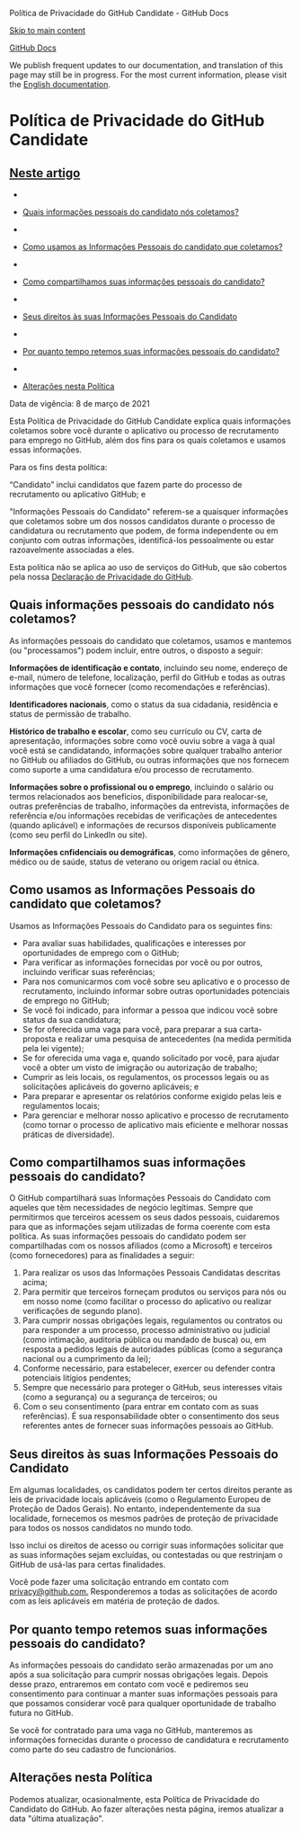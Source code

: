 Política de Privacidade do GitHub Candidate - GitHub Docs

[Skip to main content](#main-content)

[](/pt)[GitHub Docs](/pt)

We publish frequent updates to our documentation, and translation of this page may still be in progress. For the most current information, please visit the [English documentation](/en).

Política de Privacidade do GitHub Candidate
==========

[Neste artigo](/site-policy/privacy-policies/github-candidate-privacy-policy#in-this-article)
----------

*
* [Quais informações pessoais do candidato nós coletamos?](#what-candidate-personal-information-do-we-collect)

*
* [Como usamos as Informações Pessoais do candidato que coletamos?](#how-do-we-use-the-candidate-personal-information-we-collect)

*
* [Como compartilhamos suas informações pessoais do candidato?](#how-do-we-share-your-candidate-personal-information)

*
* [Seus direitos às suas Informações Pessoais do Candidato](#your-rights-to-your-candidate-personal-information)

*
* [Por quanto tempo retemos suas informações pessoais do candidato?](#how-long-do-we-retain-your-candidate-personal-information)

*
* [Alterações nesta Política](#changes-to-this-policy)

Data de vigência: 8 de março de 2021

Esta Política de Privacidade do GitHub Candidate explica quais informações coletamos sobre você durante o aplicativo ou processo de recrutamento para emprego no GitHub, além dos fins para os quais coletamos e usamos essas informações.

Para os fins desta política:

“Candidato” inclui candidatos que fazem parte do processo de recrutamento ou aplicativo GitHub; e

"Informações Pessoais do Candidato" referem-se a quaisquer informações que coletamos sobre um dos nossos candidatos durante o processo de candidatura ou recrutamento que podem, de forma independente ou em conjunto com outras informações, identificá-los pessoalmente ou estar razoavelmente associadas a eles.

Esta política não se aplica ao uso de serviços do GitHub, que são cobertos pela nossa [Declaração de Privacidade do GitHub](/pt/github/site-policy/github-privacy-statement).

[](#what-candidate-personal-information-do-we-collect)Quais informações pessoais do candidato nós coletamos?
----------

As informações pessoais do candidato que coletamos, usamos e mantemos (ou "processamos") podem incluir, entre outros, o disposto a seguir:

**Informações de identificação e contato**, incluindo seu nome, endereço de e-mail, número de telefone, localização, perfil do GitHub e todas as outras informações que você fornecer (como recomendações e referências).

**Identificadores nacionais**, como o status da sua cidadania, residência e status de permissão de trabalho.

**Histórico de trabalho e escolar**, como seu currículo ou CV, carta de apresentação, informações sobre como você ouviu sobre a vaga à qual você está se candidatando, informações sobre qualquer trabalho anterior no GitHub ou afiliados do GitHub, ou outras informações que nos fornecem como suporte a uma candidatura e/ou processo de recrutamento.

**Informações sobre o profissional ou o emprego**, incluindo o salário ou termos relacionados aos benefícios, disponibilidade para realocar-se, outras preferências de trabalho, informações da entrevista, informações de referência e/ou informações recebidas de verificações de antecedentes (quando aplicável) e informações de recursos disponíveis publicamente (como seu perfil do LinkedIn ou site).

**Informações cnfidenciais ou demográficas**, como informações de gênero, médico ou de saúde, status de veterano ou origem racial ou étnica.

[](#how-do-we-use-the-candidate-personal-information-we-collect)Como usamos as Informações Pessoais do candidato que coletamos?
----------

Usamos as Informações Pessoais do Candidato para os seguintes fins:

* Para avaliar suas habilidades, qualificações e interesses por oportunidades de emprego com o GitHub;
* Para verificar as informações fornecidas por você ou por outros, incluindo verificar suas referências;
* Para nos comunicarmos com você sobre seu aplicativo e o processo de recrutamento, incluindo informar sobre outras oportunidades potenciais de emprego no GitHub;
* Se você foi indicado, para informar a pessoa que indicou você sobre status da sua candidatura;
* Se for oferecida uma vaga para você, para preparar a sua carta-proposta e realizar uma pesquisa de antecedentes (na medida permitida pela lei vigente);
* Se for oferecida uma vaga e, quando solicitado por você, para ajudar você a obter um visto de imigração ou autorização de trabalho;
* Cumprir as leis locais, os regulamentos, os processos legais ou as solicitações aplicáveis do governo aplicáveis; e
* Para preparar e apresentar os relatórios conforme exigido pelas leis e regulamentos locais;
* Para gerenciar e melhorar nosso aplicativo e processo de recrutamento (como tornar o processo de aplicativo mais eficiente e melhorar nossas práticas de diversidade).

[](#how-do-we-share-your-candidate-personal-information)Como compartilhamos suas informações pessoais do candidato?
----------

O GitHub compartilhará suas Informações Pessoais do Candidato com aqueles que têm necessidades de negócio legítimas. Sempre que permitirmos que terceiros acessem os seus dados pessoais, cuidaremos para que as informações sejam utilizadas de forma coerente com esta política. As suas informações pessoais do candidato podem ser compartilhadas com os nossos afiliados (como a Microsoft) e terceiros (como fornecedores) para as finalidades a seguir:

1. Para realizar os usos das Informações Pessoais Candidatas descritas acima;
2. Para permitir que terceiros forneçam produtos ou serviços para nós ou em nosso nome (como facilitar o processo do aplicativo ou realizar verificações de segundo plano).
3. Para cumprir nossas obrigações legais, regulamentos ou contratos ou para responder a um processo, processo administrativo ou judicial (como intimação, auditoria pública ou mandado de busca) ou, em resposta a pedidos legais de autoridades públicas (como a segurança nacional ou a cumprimento da lei);
4. Conforme necessário, para estabelecer, exercer ou defender contra potenciais litígios pendentes;
5. Sempre que necessário para proteger o GitHub, seus interesses vitais (como a segurança) ou a segurança de terceiros; ou
6. Com o seu consentimento (para entrar em contato com as suas referências). É sua responsabilidade obter o consentimento dos seus referentes antes de fornecer suas informações pessoais ao GitHub.

[](#your-rights-to-your-candidate-personal-information)Seus direitos às suas Informações Pessoais do Candidato
----------

Em algumas localidades, os candidatos podem ter certos direitos perante as leis de privacidade locais aplicáveis (como o Regulamento Europeu de Proteção de Dados Gerais). No entanto, independentemente da sua localidade, fornecemos os mesmos padrões de proteção de privacidade para todos os nossos candidatos no mundo todo.

Isso inclui os direitos de acesso ou corrigir suas informações solicitar que as suas informações sejam excluídas, ou contestadas ou que restrinjam o GitHub de usá-las para certas finalidades.

Você pode fazer uma solicitação entrando em contato com [privacy@github.com.](mailto:privacy@github.com.) Responderemos a todas as solicitações de acordo com as leis aplicáveis em matéria de proteção de dados.

[](#how-long-do-we-retain-your-candidate-personal-information)Por quanto tempo retemos suas informações pessoais do candidato?
----------

As informações pessoais do candidato serão armazenadas por um ano após a sua solicitação para cumprir nossas obrigações legais. Depois desse prazo, entraremos em contato com você e pediremos seu consentimento para continuar a manter suas informações pessoais para que possamos considerar você para qualquer oportunidade de trabalho futura no GitHub.

Se você for contratado para uma vaga no GitHub, manteremos as informações fornecidas durante o processo de candidatura e recrutamento como parte do seu cadastro de funcionários.

[](#changes-to-this-policy)Alterações nesta Política
----------

Podemos atualizar, ocasionalmente, esta Política de Privacidade do Candidato do GitHub. Ao fazer alterações nesta página, iremos atualizar a data "última atualização".
